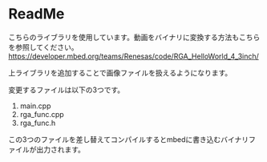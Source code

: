 # ReadMe

こちらのライブラリを使用しています。動画をバイナリに変換する方法もこちらを参照してください。
https://developer.mbed.org/teams/Renesas/code/RGA_HelloWorld_4_3inch/

上ライブラリを追加することで画像ファイルを扱えるようになります。  

変更するファイルは以下の3つです。

1. main.cpp
2. rga_func.cpp
3. rga_func.h

この3つのファイルを差し替えてコンパイルするとmbedに書き込むバイナリファイルが出力されます。


